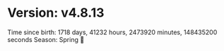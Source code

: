 # Version: v4.8.13
Time since birth: 1718 days, 41232 hours, 2473920 minutes, 148435200 seconds
Season: Spring 🌸
